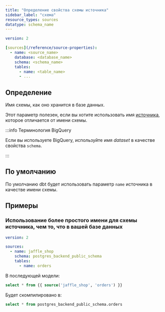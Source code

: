 ```yaml
---
title: "Определение свойства схемы источника"
sidebar_label: "схема"
resource_types: sources
datatype: schema_name
---
```


<File name='models/<filename>.yml'>

```yml
version: 2

[sources](/reference/source-properties):
  - name: <source_name>
    database: <database_name>
    schema: <schema_name>
    tables:
      - name: <table_name>
      - ...

```

</File>

## Определение
Имя схемы, как оно хранится в базе данных.

Этот параметр полезен, если вы хотите использовать имя [источника](/reference/source-properties), которое отличается от имени схемы.

:::info Терминология BigQuery

Если вы используете BigQuery, используйте имя _dataset_ в качестве свойства `schema`.

:::

## По умолчанию
По умолчанию dbt будет использовать параметр `name` источника в качестве имени схемы.

## Примеры
### Использование более простого имени для схемы источника, чем то, что в вашей базе данных

<File name='models/<filename>.yml'>

```yml
version: 2

sources:
  - name: jaffle_shop
    schema: postgres_backend_public_schema
    tables:
      - name: orders

```

</File>

В последующей модели:
```sql
select * from {{ source('jaffle_shop', 'orders') }}
```

Будет скомпилировано в:
```sql
select * from postgres_backend_public_schema.orders
```